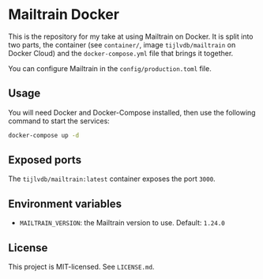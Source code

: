 
# Mailtrain Docker

This is the repository for my take at using Mailtrain on Docker. It is split into two parts, the container (see `container/`, image `tijlvdb/mailtrain` on Docker Cloud) and the `docker-compose.yml` file that brings it together.

You can configure Mailtrain in the `config/production.toml` file.

## Usage

You will need Docker and Docker-Compose installed, then use the following command to start the services:

```bash
docker-compose up -d
```

## Exposed ports

The `tijlvdb/mailtrain:latest` container exposes the port `3000`.

## Environment variables

* `MAILTRAIN_VERSION`: the Mailtrain version to use. Default: `1.24.0`

## License

This project is MIT-licensed. See `LICENSE.md`.